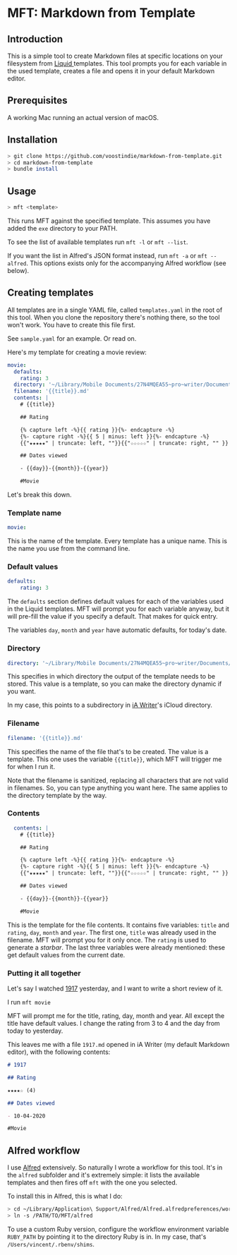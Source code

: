 # MFT: Markdown from Template

## Introduction

This is a simple tool to create Markdown files at specific locations on your filesystem from [Liquid ](https://shopify.github.io/liquid/)templates. This tool prompts you for each variable in the used template, creates a file and opens it in your default Markdown editor.

## Prerequisites

A working Mac running an actual version of macOS.

## Installation

```sh
> git clone https://github.com/voostindie/markdown-from-template.git
> cd markdown-from-template
> bundle install
```

## Usage

```sh
> mft <template>
```

This runs MFT against the specified template. This assumes you have added the `exe` directory to your PATH.

To see the list of available templates run `mft -l` or `mft --list`. 

If you want the list in Alfred's JSON format instead, run `mft -a` or `mft --alfred`. This options exists only for the accompanying Alfred workflow (see below).

## Creating templates

All templates are in a single YAML file, called `templates.yaml` in the root of this tool. When you clone the repository there's nothing there, so the tool won't work. You have to create this file first.

See `sample.yaml` for an example. Or read on.

Here's my template for creating a movie review:

```yaml
movie:
  defaults:
    rating: 3
  directory: '~/Library/Mobile Documents/27N4MQEA55~pro~writer/Documents/Movies'
  filename: '{{title}}.md'
  contents: |
    # {{title}}

    ## Rating

    {% capture left -%}{{ rating }}{%- endcapture -%}
    {%- capture right -%}{{ 5 | minus: left }}{%- endcapture -%}
    {{"★★★★★" | truncate: left, ""}}{{"☆☆☆☆☆" | truncate: right, "" }} ({{rating}})

    ## Dates viewed

    - {{day}}-{{month}}-{{year}}

    #Movie
```

Let's break this down.

### Template name

```yaml
movie:
```

This is the name of the template. Every template has a unique name. This is the name you use from the command line.

### Default values

```yaml
defaults:
	rating: 3
```

The `defaults` section defines default values for each of the variables used in the Liquid templates. MFT will prompt you for each variable anyway, but it will pre-fill the value if you specify a default. That makes for quick entry.

The variables `day`, `month` and `year` have automatic defaults, for today's date.

### Directory

```yaml
directory: '~/Library/Mobile Documents/27N4MQEA55~pro~writer/Documents/Movies'
```

This specifies in which directory the output of the template needs to be stored. This value is a template, so you can make the directory dynamic if you want.

In my case, this points to a subdirectory in [iA Writer](https://ia.net/writer)'s  iCloud directory.

### Filename

```yaml
filename: '{{title}}.md'
```

This specifies the name of the file that's to be created. The value is a template. This one uses the variable `{{title}}`, which MFT will trigger me for when I run it.

Note that the filename is sanitized, replacing all characters that are not valid in filenames. So, you can type anything you want here. The same applies to the directory template by the way.

### Contents

```yaml
  contents: |
    # {{title}}

    ## Rating

    {% capture left -%}{{ rating }}{%- endcapture -%}
    {%- capture right -%}{{ 5 | minus: left }}{%- endcapture -%}
    {{"★★★★★" | truncate: left, ""}}{{"☆☆☆☆☆" | truncate: right, "" }} ({{rating}})

    ## Dates viewed

    - {{day}}-{{month}}-{{year}}

    #Movie
```

This is the template for the file contents. It contains five variables: `title` and `rating`, `day`, `month` and `year`. The first one, `title` was already used in the filename. MFT will prompt you for it only once. The `rating` is used to generate a *starbar*. The last three variables were already mentioned: these get default values from the current date.

### Putting it all together

Let's say I watched [1917](https://www.imdb.com/title/tt8579674) yesterday, and I want to write a short review of it.

I run `mft movie`

MFT will prompt me for the title, rating, day, month and year. All except the title have default values. I change the rating from 3 to 4 and the day from today to yesterday. 

This leaves me with a file `1917.md` opened in iA Writer (my default Markdown editor), with the following contents:

```md
# 1917

## Rating

★★★★☆ (4)

## Dates viewed

- 10-04-2020

#Movie
```

## Alfred workflow

I use [Alfred](https://www.alfredapp.com) extensively. So naturally I wrote a workflow for this tool. It's in the `alfred` subfolder and it's extremely simple: it lists the available templates and then fires off `mft` with the one you selected.

To install this in Alfred, this is what I do:

```sh
> cd ~/Library/Application\ Support/Alfred/Alfred.alfredpreferences/workflows
> ln -s /PATH/TO/MFT/alfred
```

To use a custom Ruby version, configure the workflow environment variable `RUBY_PATH` by pointing it to the directory Ruby is in. In my case, that's `/Users/vincent/.rbenv/shims`.